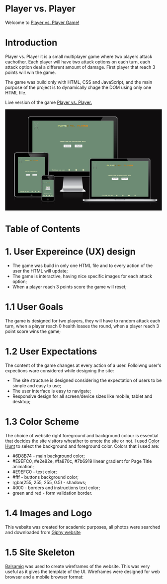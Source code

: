 # Player vs. Player

Welcome to [Player vs. Player Game!](https://mihaielisei.github.io/Player-vs.-Player/)

# Introduction
Player vs. Player it is a small multiplayer game where two players attack eachother. Each player will have two attack options on each turn, each attack option deal a different amount of damage. First player that reach 3 points will win the game. 

The game was build only with HTML, CSS and JavaScript, and the main purpose of the project is to dynamically chage the DOM using only one HTML file.

Live version of the game [Player vs. Player.](https://mihaielisei.github.io/Player-vs.-Player/)


![responsivnes image](assets/images/README/responsive.png)

# Table of Contents

# 1. User Expereince (UX) design

* The game was build in only one HTML file and to every action of the user the HTML will update;
* The game is interactive, having nice specific images for each attack option;
* When a player reach 3 points score the game will reset;

# 1.1 User Goals

The game is designed for two players, they will have to random attack each turn, when a player reach 0 health loases the round, when a player reach 3 point score wins the game;

# 1.2 User Expectations

The content of the game changes at every action of a user. Folloiwng user's expections ware considered while designing the site:

* The site structure is designed considering the expectation of users to be simple and easy to use;
* The user interface is easy to navigate;
* Responsive design for all screen/device sizes like mobile, tablet and desktop;

# 1.3 Color Scheme

The choice of website right foreground and background colour is essential that decides the site visitors wheather to emote the site or not. I used [Color Hunt](https://colorhunt.co/) to select the background and foreground color. Colors that i used are:

* #6D8B74 - main background color;
* #E9EFC0, #e2e82e, #fa870c, #7b6919 linear gradient for Page Title animation;
* #E9EFC0 - text color;
* #fff - buttons background color;
* rgba(255, 255, 255, 0.5) - shadows;
* #000 - borders and instructions text color;
* green and red - form validation border.

# 1.4 Images and Logo

This website was created for academic purposes, all photos were searched and downloaded from [Giphy website](https://giphy.com/)

# 1.5 Site Skeleton
[Balsamiq](https://balsamiq.com/) was used to create wireframes of the website. This was very useful as it gives the template of the UI. Wireframes were designed for web browser and a mobile browser format:
